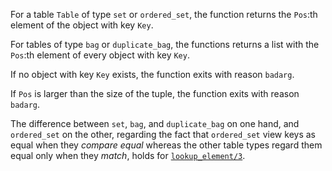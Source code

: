 For a table `Table` of type `set` or `ordered_set`, the function returns the
`Pos`:th element of the object with key `Key`.

For tables of type `bag` or `duplicate_bag`, the functions returns a list with
the `Pos`:th element of every object with key `Key`.

If no object with key `Key` exists, the function exits with reason `badarg`.

If `Pos` is larger than the size of the tuple, the function exits with reason
`badarg`.

The difference between `set`, `bag`, and `duplicate_bag` on one hand, and
`ordered_set` on the other, regarding the fact that `ordered_set` view keys as
equal when they _compare equal_ whereas the other table types regard them equal
only when they _match_, holds for [`lookup_element/3`](`lookup_element/3`).
